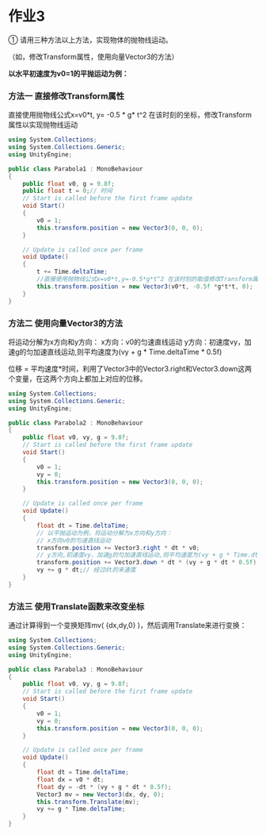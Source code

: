 # 作业3

① 请用三种方法以上方法，实现物体的抛物线运动。

（如，修改Transform属性，使用向量Vector3的方法）



**以水平初速度为v0=1的平抛运动为例：**

### 方法一 直接修改Transform属性

直接使用抛物线公式x=v0\*t,  y= -0.5 \* g\* t^2 在该时刻的坐标，修改Transform属性以实现抛物线运动

```c#
using System.Collections;
using System.Collections.Generic;
using UnityEngine;

public class Parabola1 : MonoBehaviour
{
    public float v0, g = 9.8f;
    public float t = 0;// 时间
    // Start is called before the first frame update
    void Start()
    {
        v0 = 1;
        this.transform.position = new Vector3(0, 0, 0);
    }

    // Update is called once per frame
    void Update()
    {
        t += Time.deltaTime;
        //直接使用抛物线公式x=v0*t,y=-0.5*g*t^2 在该时刻的取值修改Transform属性以实现抛物线运动
        this.transform.position = new Vector3(v0*t, -0.5f *g*t*t, 0); 
    }
}

```



### 方法二  使用向量Vector3的方法

将运动分解为x方向和y方向：
x方向：v0的匀速直线运动
y方向：初速度vy，加速g的匀加速直线运动,则平均速度为(vy + g * Time.deltaTime * 0.5f)

位移 = 平均速度*时间，利用了Vector3中的Vector3.right和Vector3.down这两个变量，在这两个方向上都加上对应的位移。

```c#
using System.Collections;
using System.Collections.Generic;
using UnityEngine;

public class Parabola2 : MonoBehaviour
{
    public float v0, vy, g = 9.8f;
    // Start is called before the first frame update
    void Start()
    {
        v0 = 1;
        vy = 0;
        this.transform.position = new Vector3(0, 0, 0);
    }

    // Update is called once per frame
    void Update()
    {
        float dt = Time.deltaTime;
        // 以平抛运动为例，将运动分解为x方向和y方向：
        // x方向v0的匀速直线运动
        transform.position += Vector3.right * dt * v0;
        // y方向,初速度vy，加速g的匀加速直线运动,则平均速度为(vy + g * Time.dt * 0.5f)
        transform.position += Vector3.down * dt * (vy + g * dt * 0.5f);
        vy += g * dt;// 经过dt的末速度
    }
}

```



### 方法三 使用Translate函数来改变坐标

通过计算得到一个变换矩阵mv( {dx,dy,0} )，然后调用Translate来进行变换：

```c#
using System.Collections;
using System.Collections.Generic;
using UnityEngine;

public class Parabola3 : MonoBehaviour
{
    public float v0, vy, g = 9.8f;
    // Start is called before the first frame update
    void Start()
    {
        v0 = 1;
        vy = 0;
        this.transform.position = new Vector3(0, 0, 0);
    }

    // Update is called once per frame
    void Update()
    {
        float dt = Time.deltaTime;
        float dx = v0 * dt;
        float dy = -dt * (vy + g * dt * 0.5f);
        Vector3 mv = new Vector3(dx, dy, 0);
        this.transform.Translate(mv);
        vy += g * Time.deltaTime;
    }
}

```

